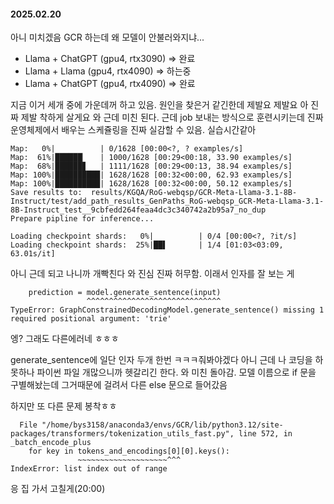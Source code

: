 #### 2025.02.20
아니 미치겠음 GCR 하는데 왜 모델이 안불러와지냐...
* Llama + ChatGPT (gpu4, rtx3090) => 완료
* Llama + Llama (gpu4, rtx4090) => 하는중
* Llama + ChatGPT (gpu4, rtx4090) => 완료

지금 이거 세개 중에 가운데꺼 하고 있음. 원인을 찾은거 같긴한데 제발요 제발요 아 진짜 제발 착하게 살게요
와 근데 미친 된다. 근데 job 보내는 방식으로 훈련시키는데 진짜 운영체제에서 배우는 스케쥴링을 진짜 실감할 수 있음. 실습시간같아
```text
Map:   0%|          | 0/1628 [00:00<?, ? examples/s]
Map:  61%|██████▏   | 1000/1628 [00:29<00:18, 33.90 examples/s]
Map:  68%|██████▊   | 1111/1628 [00:29<00:13, 38.94 examples/s]
Map: 100%|██████████| 1628/1628 [00:32<00:00, 62.93 examples/s]
Map: 100%|██████████| 1628/1628 [00:32<00:00, 50.12 examples/s]
Save results to:  results/KGQA/RoG-webqsp/GCR-Meta-Llama-3.1-8B-Instruct/test/add_path_results_GenPaths_RoG-webqsp_GCR-Meta-Llama-3.1-8B-Instruct_test__9cbfedd264feaa4dc3c340742a2b95a7_no_dup
Prepare pipline for inference...

Loading checkpoint shards:   0%|          | 0/4 [00:00<?, ?it/s]
Loading checkpoint shards:  25%|██▌       | 1/4 [01:03<03:09, 63.01s/it]
```

아니 근데 되고 나니까 개빡친다 와 진심 진짜 허무함. 이래서 인자를 잘 보는 게

```text
    prediction = model.generate_sentence(input)
                 ^^^^^^^^^^^^^^^^^^^^^^^^^^^^^^
TypeError: GraphConstrainedDecodingModel.generate_sentence() missing 1 required positional argument: 'trie'
```
엥? 그래도 다른에러네 ㅎㅎㅎ

generate_sentence에 일단 인자 두개 한번 ㅋㅋㅋ줘봐야겠다
아니 근데 나 코딩을 하 못하나 파이썬 파일 개많으니까 헷갈리긴 한다.
와 미친 돌아감. 모델 이름으로 if 문을 구별해놨는데 그거때문에 걸려서 다른 else 문으로 들어갔음

하지만 또 다른 문제 봉착ㅎㅎ
```text
  File "/home/bys3158/anaconda3/envs/GCR/lib/python3.12/site-packages/transformers/tokenization_utils_fast.py", line 572, in _batch_encode_plus
    for key in tokens_and_encodings[0][0].keys():
               ~~~~~~~~~~~~~~~~~~~~^^^
IndexError: list index out of range
```
응 집 가서 고칠게(20:00)